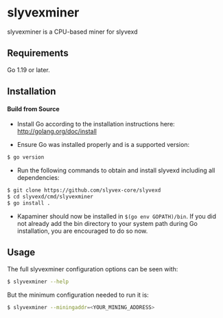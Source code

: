 # slyvexminer

slyvexminer is a CPU-based miner for slyvexd

## Requirements

Go 1.19 or later.

## Installation

#### Build from Source

- Install Go according to the installation instructions here:
  http://golang.org/doc/install

- Ensure Go was installed properly and is a supported version:

```bash
$ go version
```

- Run the following commands to obtain and install slyvexd including all dependencies:

```bash
$ git clone https://github.com/slyvex-core/slyvexd
$ cd slyvexd/cmd/slyvexminer
$ go install .
```

- Kapaminer should now be installed in `$(go env GOPATH)/bin`. If you did
  not already add the bin directory to your system path during Go installation,
  you are encouraged to do so now.
  
## Usage

The full slyvexminer configuration options can be seen with:

```bash
$ slyvexminer --help
```

But the minimum configuration needed to run it is:
```bash
$ slyvexminer --miningaddr=<YOUR_MINING_ADDRESS>
```